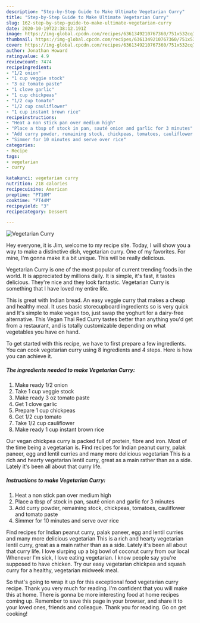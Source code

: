 ```yaml
---
description: "Step-by-Step Guide to Make Ultimate Vegetarian Curry"
title: "Step-by-Step Guide to Make Ultimate Vegetarian Curry"
slug: 162-step-by-step-guide-to-make-ultimate-vegetarian-curry
date: 2020-10-19T22:38:12.191Z
image: https://img-global.cpcdn.com/recipes/6361349210767360/751x532cq70/vegetarian-curry-recipe-main-photo.jpg
thumbnail: https://img-global.cpcdn.com/recipes/6361349210767360/751x532cq70/vegetarian-curry-recipe-main-photo.jpg
cover: https://img-global.cpcdn.com/recipes/6361349210767360/751x532cq70/vegetarian-curry-recipe-main-photo.jpg
author: Jonathan Howard
ratingvalue: 4.9
reviewcount: 7474
recipeingredient:
- "1/2 onion"
- "1 cup veggie stock"
- "3 oz tomato paste"
- "1 clove garlic"
- "1 cup chickpeas"
- "1/2 cup tomato"
- "1/2 cup cauliflower"
- "1 cup instant brown rice"
recipeinstructions:
- "Heat a non stick pan over medium high"
- "Place a tbsp of stock in pan, sauté onion and garlic for 3 minutes"
- "Add curry powder, remaining stock, chickpeas, tomatoes, cauliflower and tomato paste"
- "Simmer for 10 minutes and serve over rice"
categories:
- Recipe
tags:
- vegetarian
- curry

katakunci: vegetarian curry 
nutrition: 218 calories
recipecuisine: American
preptime: "PT10M"
cooktime: "PT44M"
recipeyield: "3"
recipecategory: Dessert

---
```



![Vegetarian Curry](https://img-global.cpcdn.com/recipes/6361349210767360/751x532cq70/vegetarian-curry-recipe-main-photo.jpg)

Hey everyone, it is Jim, welcome to my recipe site. Today, I will show you a way to make a distinctive dish, vegetarian curry. One of my favorites. For mine, I'm gonna make it a bit unique. This will be really delicious.

Vegetarian Curry is one of the most popular of current trending foods in the world. It is appreciated by millions daily. It is simple, it's fast, it tastes delicious. They're nice and they look fantastic. Vegetarian Curry is something that I have loved my entire life.

This is great with Indian bread. An easy veggie curry that makes a cheap and healthy meal. It uses basic storecupboard ingredients so is very quick and It&#39;s simple to make vegan too, just swap the yoghurt for a dairy-free alternative. This Vegan Thai Red Curry tastes better than anything you&#39;d get from a restaurant, and is totally customizable depending on what vegetables you have on hand.


To get started with this recipe, we have to first prepare a few ingredients. You can cook vegetarian curry using 8 ingredients and 4 steps. Here is how you can achieve it.

<!--inarticleads1-->

##### The ingredients needed to make Vegetarian Curry:

1. Make ready 1/2 onion
1. Take 1 cup veggie stock
1. Make ready 3 oz tomato paste
1. Get 1 clove garlic
1. Prepare 1 cup chickpeas
1. Get 1/2 cup tomato
1. Take 1/2 cup cauliflower
1. Make ready 1 cup instant brown rice


Our vegan chickpea curry is packed full of protein, fibre and iron. Most of the time being a vegetarian is. Find recipes for Indian peanut curry, palak paneer, egg and lentil curries and many more delicious vegetarian This is a rich and hearty vegetarian lentil curry, great as a main rather than as a side. Lately it&#39;s been all about that curry life. 

<!--inarticleads2-->

##### Instructions to make Vegetarian Curry:

1. Heat a non stick pan over medium high
1. Place a tbsp of stock in pan, sauté onion and garlic for 3 minutes
1. Add curry powder, remaining stock, chickpeas, tomatoes, cauliflower and tomato paste
1. Simmer for 10 minutes and serve over rice


Find recipes for Indian peanut curry, palak paneer, egg and lentil curries and many more delicious vegetarian This is a rich and hearty vegetarian lentil curry, great as a main rather than as a side. Lately it&#39;s been all about that curry life. I love slurping up a big bowl of coconut curry from our local Whenever I&#39;m sick, I love eating vegetarian. I know people say you&#39;re supposed to have chicken. Try our easy vegetarian chickpea and squash curry for a healthy, vegetarian midweek meal. 

So that's going to wrap it up for this exceptional food vegetarian curry recipe. Thank you very much for reading. I'm confident that you will make this at home. There is gonna be more interesting food at home recipes coming up. Remember to save this page in your browser, and share it to your loved ones, friends and colleague. Thank you for reading. Go on get cooking!
